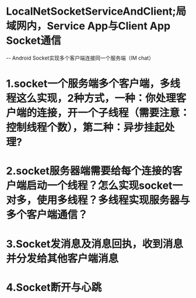 # LocalNetSocketServiceAndClient;局域网内，Service App与Client App Socket通信

-- Android Socket实现多个客户端连接同一个服务端（IM chat）
# 1.socket一个服务端多个客户端，多线程这么实现，2种方式，一种：你处理客户端的连接，开一个子线程（需要注意：控制线程个数），第二种：异步挂起处理?
# 2.socket服务器端需要给每个连接的客户端启动一个线程？怎么实现socket一对多，使用多线程？多线程实现服务器与多个客户端通信？
# 3.Socket发消息及消息回执，收到消息并分发给其他客户端消息
# 4.Socket断开与心跳
